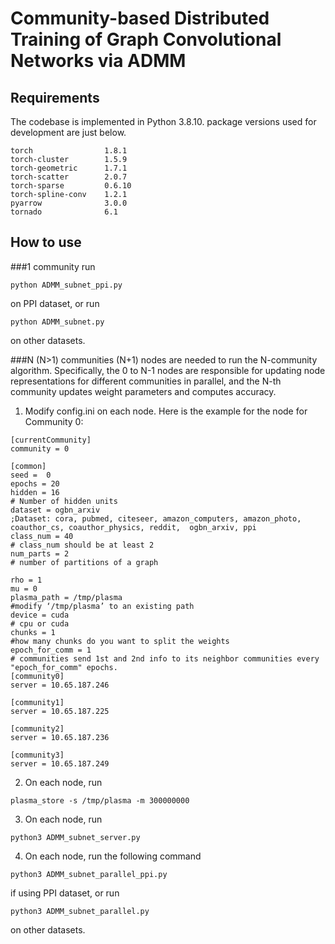 # Community-based Distributed Training of Graph Convolutional Networks via ADMM

## Requirements
The codebase is implemented in Python 3.8.10. package versions used for development are just below.
```
torch                1.8.1
torch-cluster        1.5.9
torch-geometric      1.7.1
torch-scatter        2.0.7
torch-sparse         0.6.10
torch-spline-conv    1.2.1
pyarrow              3.0.0
tornado              6.1
```

## How to use
###1 community
 run
```
python ADMM_subnet_ppi.py
```
on PPI dataset, or run 
```
python ADMM_subnet.py
```
on other datasets.

###N (N>1) communities
 (N+1) nodes are needed to run the N-community algorithm. Specifically, the 0 to N-1 nodes are responsible for updating node representations for different communities in parallel, and the N-th community updates weight parameters and computes accuracy.
 1.  Modify config.ini on each node. Here is the example for the node for Community 0:
 
```
[currentCommunity]
community = 0

[common]
seed =  0
epochs = 20 
hidden = 16
# Number of hidden units
dataset = ogbn_arxiv
;Dataset: cora, pubmed, citeseer, amazon_computers, amazon_photo, coauthor_cs, coauthor_physics, reddit,  ogbn_arxiv, ppi
class_num = 40
# class_num should be at least 2
num_parts = 2
# number of partitions of a graph

rho = 1
mu = 0
plasma_path = /tmp/plasma
#modify ‘/tmp/plasma’ to an existing path
device = cuda
# cpu or cuda
chunks = 1
#how many chunks do you want to split the weights
epoch_for_comm = 1
# communities send 1st and 2nd info to its neighbor communities every "epoch_for_comm" epochs.
[community0]
server = 10.65.187.246

[community1]
server = 10.65.187.225

[community2]
server = 10.65.187.236

[community3]
server = 10.65.187.249
```
2. On each node, run 
```
plasma_store -s /tmp/plasma -m 300000000
```
3. On each node, run 
```
python3 ADMM_subnet_server.py
```
4. On each node, run the following command
```
python3 ADMM_subnet_parallel_ppi.py
```
if using PPI dataset, or run
```
python3 ADMM_subnet_parallel.py
```
on other datasets.

